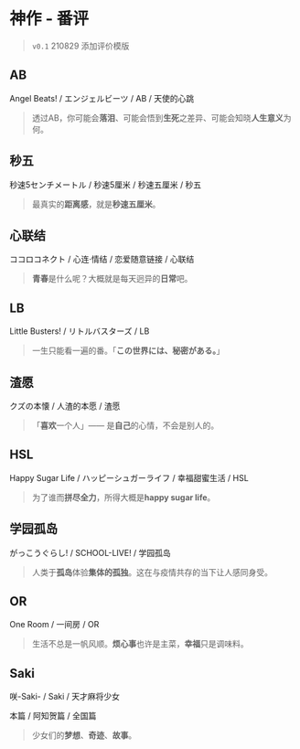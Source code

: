 # 神作 - 番评

> `v0.1` 210829 添加评价模版

## AB 

Angel Beats! / エンジェルビーツ / AB / 天使的心跳

> 透过AB，你可能会**落泪**、可能会悟到**生死**之差异、可能会知晓**人生意义**为何。

## 秒五

秒速5センチメートル / 秒速5厘米 / 秒速五厘米 / 秒五

> 最真实的**距离感**，就是**秒速五厘米**。

## 心联结

ココロコネクト / 心连·情结 / 恋爱随意链接 / 心联结

> **青春**是什么呢？大概就是每天迥异的**日常**吧。

## LB

Little Busters! / リトルバスターズ / LB

> 一生只能看一遍的番。「**この世界には、秘密がある。**」

## 渣愿

クズの本懐 / 人渣的本愿 / 渣愿

> 「**喜欢**一个人」—— 是**自己**的心情，不会是别人的。

## HSL

Happy Sugar Life / ハッピーシュガーライフ / 幸福甜蜜生活 / HSL

> 为了谁而**拼尽全力**，所得大概是**happy sugar life**。

## 学园孤岛

がっこうぐらし! / SCHOOL-LIVE! / 学园孤岛

> 人类于**孤岛**体验**集体的孤独**。这在与疫情共存的当下让人感同身受。

## OR

One Room / 一间房 / OR

> 生活不总是一帆风顺。**烦心事**也许是主菜，**幸福**只是调味料。

## Saki

咲-Saki- / Saki / 天才麻将少女

本篇 / 阿知贺篇 / 全国篇

> 少女们的**梦想**、**奇迹**、**故事**。
